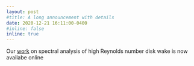 ```yaml
---
layout: post
#title: A long announcement with details
date: 2020-12-21 16:11:00-0400
#inline: false
inline: true
---
```


Our [work](https://journals.aps.org/prfluids/abstract/10.1103/PhysRevFluids.5.124606) on spectral analysis of high Reynolds number disk wake is now availabe online
